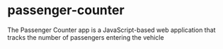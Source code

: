# passenger-counter
The Passenger Counter app is a JavaScript-based web application that tracks the number of passengers entering the vehicle
